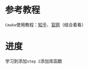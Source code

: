 # 参考教程

`Cmake`使用教程：[知乎](https://zhuanlan.zhihu.com/p/500002865)、[官网](https://cmake.org/cmake/help/book/mastering-cmake/cmake/Help/guide/tutorial/index.html)（结合着看）



# 进度

学习到添加`step 2`添加库函数